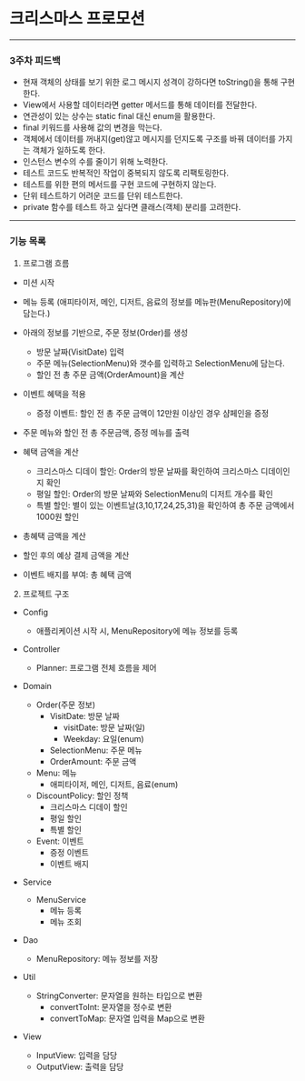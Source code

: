 # 크리스마스 프로모션

---

### 3주차 피드백

- 현재 객체의 상태를 보기 위한 로그 메시지 성격이 강하다면 toString()을 통해 구현한다.
- View에서 사용할 데이터라면 getter 메서드를 통해 데이터를 전달한다.
- 연관성이 있는 상수는 static final 대신 enum을 활용한다.
- final 키워드를 사용해 값의 변경을 막는다.
- 객체에서 데이터를 꺼내지(get)않고 메시지를 던지도록 구조를 바꿔 데이터를 가지는 객체가 일하도록 한다.
- 인스턴스 변수의 수를 줄이기 위해 노력한다.
- 테스트 코드도 반복적인 작업이 중복되지 않도록 리팩토링한다.
- 테스트를 위한 편의 메서드를 구현 코드에 구현하지 않는다.
- 단위 테스트하기 어려운 코드를 단위 테스트한다.
- private 함수를 테스트 하고 싶다면 클래스(객체) 분리를 고려한다.

---

### 기능 목록

1. 프로그램 흐름

- 미션 시작
- 메뉴 등록 (애피타이저, 메인, 디저트, 음료의 정보를 메뉴판(MenuRepository)에 담는다.)
- 아래의 정보를 기반으로, 주문 정보(Order)를 생성
  - 방문 날짜(VisitDate) 입력
  - 주문 메뉴(SelectionMenu)와 갯수를 입력하고 SelectionMenu에 담는다.
  - 할인 전 총 주문 금액(OrderAmount)을 계산
- 이벤트 혜택을 적용
  - 증정 이벤트: 할인 전 총 주문 금액이 12만원 이상인 경우 샴페인을 증정
- 주문 메뉴와 할인 전 총 주문금액, 증정 메뉴를 출력

- 혜택 금액을 계산
  - 크리스마스 디데이 할인: Order의 방문 날짜를 확인하여 크리스마스 디데이인지 확인
  - 평일 할인: Order의 방문 날짜와 SelectionMenu의 디저트 개수를 확인
  - 특별 할인: 별이 있는 이벤트날(3,10,17,24,25,31)을 확인하여 총 주문 금액에서 1000원 할인
- 총혜택 금액을 계산
- 할인 후의 예상 결제 금액을 계산
- 이벤트 배지를 부여: 총 혜택 금액

2. 프로젝트 구조

- Config
  - 애플리케이션 시작 시, MenuRepository에 메뉴 정보를 등록

- Controller
  - Planner: 프로그램 전체 흐름을 제어 

- Domain
  - Order(주문 정보)
    - VisitDate: 방문 날짜
      - visitDate: 방문 날짜(일) 
      - Weekday: 요일(enum)
    - SelectionMenu: 주문 메뉴
    - OrderAmount: 주문 금액
  - Menu: 메뉴
    - 애피타이저, 메인, 디저트, 음료(enum)
  - DiscountPolicy: 할인 정책
    - 크리스마스 디데이 할인 
    - 평일 할인
    - 특별 할인
  - Event: 이벤트
    - 증정 이벤트
    - 이벤트 배지

- Service
  - MenuService
    - 메뉴 등록 
    - 메뉴 조회

- Dao
  - MenuRepository: 메뉴 정보를 저장

- Util
  - StringConverter: 문자열을 원하는 타입으로 변환
    - convertToInt: 문자열을 정수로 변환
    - convertToMap: 문자열 입력을 Map으로 변환

- View
  - InputView: 입력을 담당
  - OutputView: 출력을 담당
